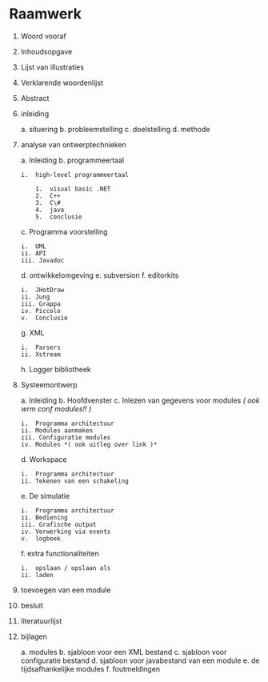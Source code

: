 Raamwerk
========

1)  Woord vooraf
2)  Inhoudsopgave
3)  Lijst van illustraties
4)  Verklarende woordenlijst
5)  Abstract
6)  inleiding

    a.  situering
    b.  probleemstelling
    c.  doelstelling
    d.  methode

7)  analyse van ontwerptechnieken

    a.  Inleiding
    b.  programmeertaal

        i.  high-level programmeertaal

            1.  visual basic .NET
            2.  C++
            3.  C\#
            4.  java
            5.  conclusie

    c.  Programma voorstelling

        i.  UML
        ii. API
        iii. Javadoc

    d.  ontwikkelomgeving
    e.  subversion
    f.  editorkits

        i.  JHotDraw
        ii. Jung
        iii. Grappa
        iv. Piccolo
        v.  Conclusie

    g.  XML

        i.  Parsers
        ii. Xstream

    h.  Logger bibliotheek

8)  Systeemontwerp

    a.  Inleiding
    b.  Hoofdvenster
    c.  Inlezen van gegevens voor modules *( ook wrm conf modules!! )*

        i.  Programma architectuur
        ii. Modules aanmaken
        iii. Configuratie modules
        iv. Modules *( ook uitleg over link )*

    d.  Workspace

        i.  Programma architectuur
        ii. Tekenen van een schakeling

    e.  De simulatie

        i.  Programma architectuur
        ii. Bediening
        iii. Grafische output
        iv. Verwerking via events
        v.  logboek

    f.  extra functionaliteiten

        i.  opslaan / opslaan als
        ii. laden

9)  toevoegen van een module
10) besluit
11) literatuurlijst
12) bijlagen

    a.  modules
    b.  sjabloon voor een XML bestand
    c.  sjabloon voor configuratie bestand
    d.  sjabloon voor javabestand van een module
    e.  de tijdsafhankelijke modules
    f.  foutmeldingen


